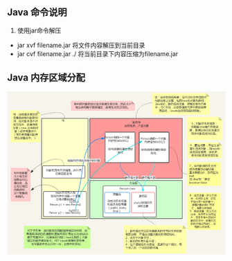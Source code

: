 ## Java 命令说明
1. 使用jar命令解压
*  jar xvf filename.jar 将文件内容解压到当前目录
*  jar cvf filename.jar ./ 将当前目录下内容压缩为filename.jar

## Java 内存区域分配
![](../pic/java/1.java_memory.png)